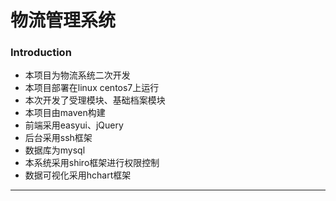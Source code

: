 
# 物流管理系统
### Introduction
* 本项目为物流系统二次开发
* 本项目部署在linux centos7上运行
* 本次开发了受理模块、基础档案模块
* 本项目由maven构建
* 前端采用easyui、jQuery
* 后台采用ssh框架
* 数据库为mysql
* 本系统采用shiro框架进行权限控制
* 数据可视化采用hchart框架
---

